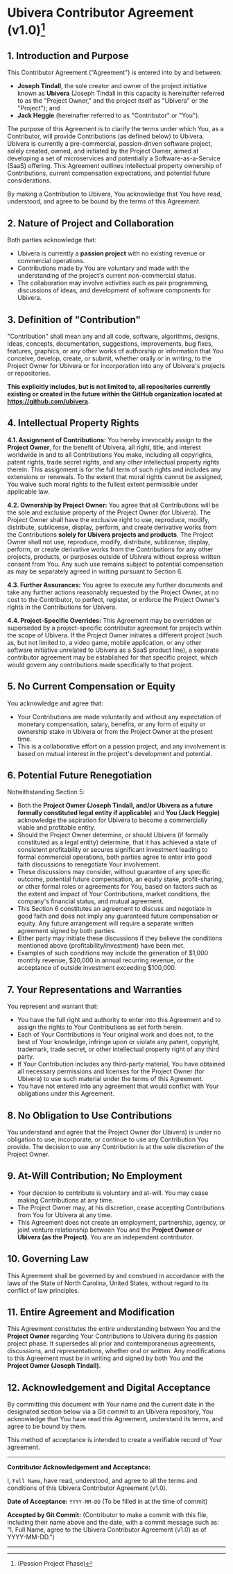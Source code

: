 # Ubivera Contributor Agreement (v1.0)[^1]
[^1]: (Passion Project Phase)

## 1. Introduction and Purpose

This Contributor Agreement ("Agreement") is entered into by and between:

* **Joseph Tindall**, the sole creator and owner of the project initiative known as **Ubivera** (Joseph Tindall in this capacity is hereinafter referred to as the "Project Owner," and the project itself as "Ubivera" or the "Project"); and
* **Jack Heggie** (hereinafter referred to as "Contributor" or "You").

The purpose of this Agreement is to clarify the terms under which You, as a Contributor, will provide Contributions (as defined below) to Ubivera. Ubivera is currently a pre-commercial, passion-driven software project, solely created, owned, and initiated by the Project Owner, aimed at developing a set of microservices and potentially a Software-as-a-Service (SaaS) offering. This Agreement outlines intellectual property ownership of Contributions, current compensation expectations, and potential future considerations.

By making a Contribution to Ubivera, You acknowledge that You have read, understood, and agree to be bound by the terms of this Agreement.

## 2. Nature of Project and Collaboration

Both parties acknowledge that:
* Ubivera is currently a **passion project** with no existing revenue or commercial operations.
* Contributions made by You are voluntary and made with the understanding of the project's current non-commercial status.
* The collaboration may involve activities such as pair programming, discussions of ideas, and development of software components for Ubivera.

## 3. Definition of "Contribution"

"Contribution" shall mean any and all code, software, algorithms, designs, ideas, concepts, documentation, suggestions, improvements, bug fixes, features, graphics, or any other works of authorship or information that You conceive, develop, create, or submit, whether orally or in writing, to the Project Owner for Ubivera or for incorporation into any of Ubivera's projects or repositories.

**This explicitly includes, but is not limited to, all repositories currently existing or created in the future within the GitHub organization located at https://github.com/ubivera.**

## 4. Intellectual Property Rights

**4.1. Assignment of Contributions:** You hereby irrevocably assign to the **Project Owner**, for the benefit of Ubivera, all right, title, and interest worldwide in and to all Contributions You make, including all copyrights, patent rights, trade secret rights, and any other intellectual property rights therein. This assignment is for the full term of such rights and includes any extensions or renewals. To the extent that moral rights cannot be assigned, You waive such moral rights to the fullest extent permissible under applicable law.

**4.2. Ownership by Project Owner:** You agree that all Contributions will be the sole and exclusive property of the Project Owner (for Ubivera). The Project Owner shall have the exclusive right to use, reproduce, modify, distribute, sublicense, display, perform, and create derivative works from the Contributions **solely for Ubivera projects and products**. The Project Owner shall not use, reproduce, modify, distribute, sublicense, display, perform, or create derivative works from the Contributions for any other projects, products, or purposes outside of Ubivera without express written consent from You. Any such use remains subject to potential compensation as may be separately agreed in writing pursuant to Section 6.

**4.3. Further Assurances:** You agree to execute any further documents and take any further actions reasonably requested by the Project Owner, at no cost to the Contributor, to perfect, register, or enforce the Project Owner's rights in the Contributions for Ubivera.

**4.4. Project-Specific Overrides:** This Agreement may be overridden or superseded by a project-specific contributor agreement for projects within the scope of Ubivera. If the Project Owner initiates a different project (such as, but not limited to, a video game, mobile application, or any other software initiative unrelated to Ubivera as a SaaS product line), a separate contributor agreement may be established for that specific project, which would govern any contributions made specifically to that project.

## 5. No Current Compensation or Equity

You acknowledge and agree that:
* Your Contributions are made voluntarily and without any expectation of monetary compensation, salary, benefits, or any form of equity or ownership stake in Ubivera or from the Project Owner at the present time.
* This is a collaborative effort on a passion project, and any involvement is based on mutual interest in the project's development and potential.

## 6. Potential Future Renegotiation

Notwithstanding Section 5:
* Both the **Project Owner (Joseph Tindall, and/or Ubivera as a future formally constituted legal entity if applicable)** and **You (Jack Heggie)** acknowledge the aspiration for Ubivera to become a commercially viable and profitable entity.
* Should the Project Owner determine, or should Ubivera (if formally constituted as a legal entity) determine, that it has achieved a state of consistent profitability or secures significant investment leading to formal commercial operations, both parties agree to enter into good faith discussions to renegotiate Your involvement.
* These discussions may consider, without guarantee of any specific outcome, potential future compensation, an equity stake, profit-sharing, or other formal roles or agreements for You, based on factors such as the extent and impact of Your Contributions, market conditions, the company's financial status, and mutual agreement.
* This Section 6 constitutes an agreement to discuss and negotiate in good faith and does not imply any guaranteed future compensation or equity. Any future arrangement will require a separate written agreement signed by both parties.
* Either party may initiate these discussions if they believe the conditions mentioned above (profitability/investment) have been met.
* Examples of such conditions may include the generation of \$1,000 monthly revenue, \$20,000 in annual recurring revenue, or the acceptance of outside investment exceeding \$100,000.

## 7. Your Representations and Warranties

You represent and warrant that:
* You have the full right and authority to enter into this Agreement and to assign the rights to Your Contributions as set forth herein.
* Each of Your Contributions is Your original work and does not, to the best of Your knowledge, infringe upon or violate any patent, copyright, trademark, trade secret, or other intellectual property right of any third party.
* If Your Contribution includes any third-party material, You have obtained all necessary permissions and licenses for the Project Owner (for Ubivera) to use such material under the terms of this Agreement.
* You have not entered into any agreement that would conflict with Your obligations under this Agreement.

## 8. No Obligation to Use Contributions

You understand and agree that the Project Owner (for Ubivera) is under no obligation to use, incorporate, or continue to use any Contribution You provide. The decision to use any Contribution is at the sole discretion of the Project Owner.

## 9. At-Will Contribution; No Employment

* Your decision to contribute is voluntary and at-will. You may cease making Contributions at any time.
* The Project Owner may, at his discretion, cease accepting Contributions from You for Ubivera at any time.
* This Agreement does not create an employment, partnership, agency, or joint venture relationship between You and the **Project Owner** or **Ubivera (as the Project)**. You are an independent contributor.

## 10. Governing Law

This Agreement shall be governed by and construed in accordance with the laws of the State of North Carolina, United States, without regard to its conflict of law principles.

## 11. Entire Agreement and Modification

This Agreement constitutes the entire understanding between You and the **Project Owner** regarding Your Contributions to Ubivera during its passion project phase. It supersedes all prior and contemporaneous agreements, discussions, and representations, whether oral or written. Any modifications to this Agreement must be in writing and signed by both You and the **Project Owner (Joseph Tindall)**.

## 12. Acknowledgement and Digital Acceptance

By committing this document with Your name and the current date in the designated section below via a Git commit to an Ubivera repository, You acknowledge that You have read this Agreement, understand its terms, and agree to be bound by them.

This method of acceptance is intended to create a verifiable record of Your agreement.

---

**Contributor Acknowledgement and Acceptance:**

I, `Full Name`, have read, understood, and agree to all the terms and conditions of this Ubivera Contributor Agreement (v1.0).

**Date of Acceptance:** `YYYY-MM-DD` (To be filled in at the time of commit)

**Accepted by Git Commit:** (Contributor to make a commit with this file, including their name above and the date, with a commit message such as: "I, Full Name, agree to the Ubivera Contributor Agreement (v1.0) as of YYYY-MM-DD.")

---